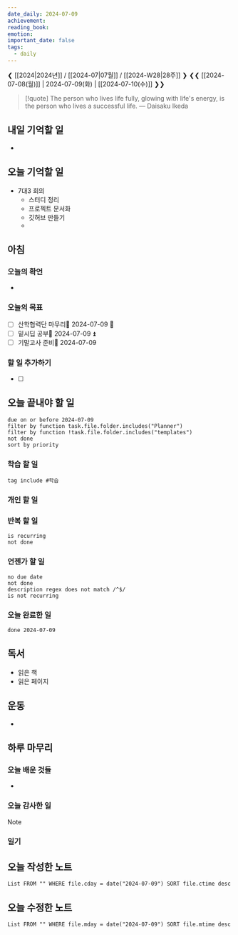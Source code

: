 ```yaml
---
date_daily: 2024-07-09
achievement: 
reading_book: 
emotion: 
important_date: false
tags:
  - daily
---
```

❮ [[2024|2024년]] / [[2024-07|07월]] / [[2024-W28|28주]] ❯
❮❮ [[2024-07-08(월)]] | 2024-07-09(화) | [[2024-07-10(수)]] ❯❯


> [!quote] The person who lives life fully, glowing with life's energy, is the person who lives a successful life.
> — Daisaku Ikeda

## 내일 기억할 일 
- 

## 오늘 기억할 일
- 7대3 회의
	- 스터디 정리
	- 프로젝트 문서화
	- 깃허브 만들기
	- 
## 아침 
### 오늘의 확언 
- 
### 오늘의 목표 
- [ ] 산학협력단 마무리📅 2024-07-09 🔺 
- [ ] 밑시딥 공부📅 2024-07-09 ⏫ 
- [ ] 기말고사 준비📅 2024-07-09 

### 할 일 추가하기 
- [ ] 

## 오늘 끝내야 할 일 
```tasks
due on or before 2024-07-09 
filter by function task.file.folder.includes("Planner") 
filter by function !task.file.folder.includes("templates") 
not done 
sort by priority 
```
### 학습 할 일 
```tasks 
tag include #학습 
``` 
### 개인 할 일 

### 반복 할 일 
```tasks 
is recurring
not done 

```

### 언젠가 할 일 
```tasks 
no due date 
not done 
description regex does not match /^$/
is not recurring
``` 
### 오늘 완료한 일 
```tasks
done 2024-07-09 
``` 
## 독서 
- 읽은 책 
- 읽은 페이지 
## 운동 
-
## 하루 마무리 
### 오늘 배운 것들 
- 
### 오늘 감사한 일 
>[!note] 


### 일기 
## 오늘 작성한 노트 
```dataview 
List FROM "" WHERE file.cday = date("2024-07-09") SORT file.ctime desc 
``` 
## 오늘 수정한 노트 
 ```dataview 
 List FROM "" WHERE file.mday = date("2024-07-09") SORT file.mtime desc 
 ```
 
